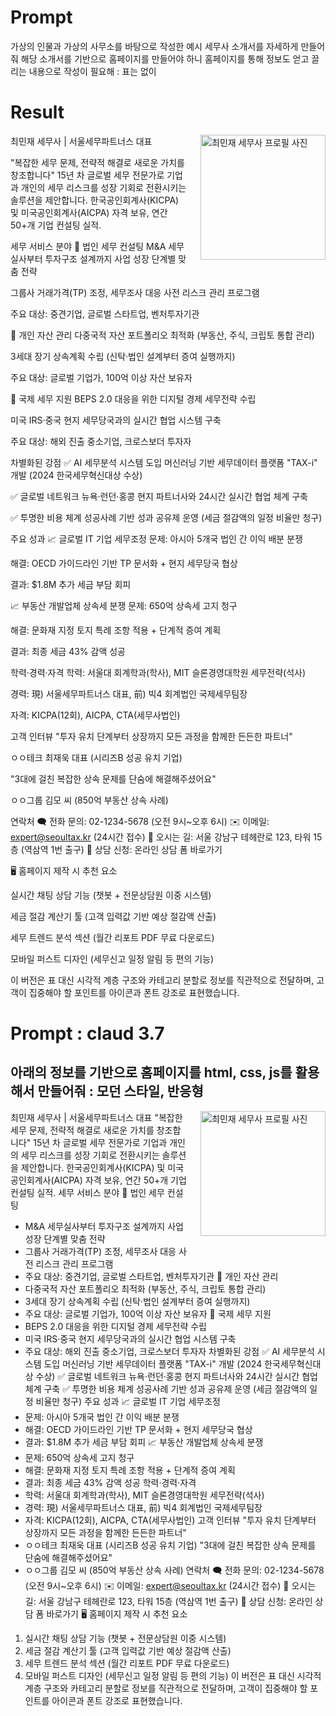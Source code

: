 # Prompt 

가상의 인물과 가상의 사무소를 바탕으로 작성한 예시 세무사 소개서를 자세하게 만들어 줘
해당 소개서를 기반으로 홈페이지를 만들어야 하니 홈페이지를 통해 정보도 얻고 끌리는 내용으로 작성이 필요해 : 표는 없이


# Result
최민재 세무사 | 서울세무파트너스 대표
<img src="tax-consultant-profile.jpg" alt="최민재 세무사 프로필 사진" style="width:200px; float:right; margin-left:20px; margin-bottom:20px;">

"복잡한 세무 문제, 전략적 해결로 새로운 가치를 창조합니다"
15년 차 글로벌 세무 전문가로 기업과 개인의 세무 리스크를 성장 기회로 전환시키는 솔루션을 제안합니다.
한국공인회계사(KICPA) 및 미국공인회계사(AICPA) 자격 보유, 연간 50+개 기업 컨설팅 실적.

세무 서비스 분야
🔹 법인 세무 컨설팅
M&A 세무실사부터 투자구조 설계까지 사업 성장 단계별 맞춤 전략

그룹사 거래가격(TP) 조정, 세무조사 대응 사전 리스크 관리 프로그램

주요 대상: 중견기업, 글로벌 스타트업, 벤처투자기관

🔹 개인 자산 관리
다중국적 자산 포트폴리오 최적화 (부동산, 주식, 크립토 통합 관리)

3세대 장기 상속계획 수립 (신탁·법인 설계부터 증여 실행까지)

주요 대상: 글로벌 기업가, 100억 이상 자산 보유자

🔹 국제 세무 지원
BEPS 2.0 대응을 위한 디지털 경제 세무전략 수립

미국 IRS·중국 현지 세무당국과의 실시간 협업 시스템 구축

주요 대상: 해외 진출 중소기업, 크로스보더 투자자

차별화된 강점
✅ AI 세무분석 시스템 도입
머신러닝 기반 세무데이터 플랫폼 "TAX-i" 개발 (2024 한국세무혁신대상 수상)

✅ 글로벌 네트워크
뉴욕·런던·홍콩 현지 파트너사와 24시간 실시간 협업 체계 구축

✅ 투명한 비용 체계
성공사례 기반 성과 공유제 운영 (세금 절감액의 일정 비율만 청구)

주요 성과
📈 글로벌 IT 기업 세무조정
문제: 아시아 5개국 법인 간 이익 배분 분쟁

해결: OECD 가이드라인 기반 TP 문서화 + 현지 세무당국 협상

결과: $1.8M 추가 세금 부담 회피

📈 부동산 개발업체 상속세 분쟁
문제: 650억 상속세 고지 청구

해결: 문화재 지정 토지 특례 조항 적용 + 단계적 증여 계획

결과: 최종 세금 43% 감액 성공

학력·경력·자격
학력: 서울대 회계학과(학사), MIT 슬론경영대학원 세무전략(석사)

경력: 現) 서울세무파트너스 대표, 前) 빅4 회계법인 국제세무팀장

자격: KICPA(12회), AICPA, CTA(세무사법인)

고객 인터뷰
"투자 유치 단계부터 상장까지 모든 과정을 함께한 든든한 파트너"

ㅇㅇ테크 최재욱 대표 (시리즈B 성공 유치 기업)

"3대에 걸친 복잡한 상속 문제를 단숨에 해결해주셨어요"

ㅇㅇ그룹 김모 씨 (850억 부동산 상속 사례)

연락처
🗨 전화 문의: 02-1234-5678 (오전 9시~오후 6시)
✉ 이메일: expert@seoultax.kr (24시간 접수)
📍 오시는 길: 서울 강남구 테헤란로 123, 타워 15층 (역삼역 1번 출구)
🔗 상담 신청: 온라인 상담 폼 바로가기

🖥 홈페이지 제작 시 추천 요소

실시간 채팅 상담 기능 (챗봇 + 전문상담원 이중 시스템)

세금 절감 계산기 툴 (고객 입력값 기반 예상 절감액 산출)

세무 트렌드 분석 섹션 (월간 리포트 PDF 무료 다운로드)

모바일 퍼스트 디자인 (세무신고 일정 알림 등 편의 기능)

이 버전은 표 대신 시각적 계층 구조와 카테고리 분할로 정보를 직관적으로 전달하며, 고객이 집중해야 할 포인트를 아이콘과 폰트 강조로 표현했습니다.



# Prompt : claud 3.7

아래의 정보를 기반으로 홈페이지를 html, css, js를 활용해서 만들어줘 : 모던 스타일, 반응형
---
최민재 세무사 | 서울세무파트너스 대표 <img src="tax-consultant-profile.jpg" alt="최민재 세무사 프로필 사진" style="width:200px; float:right; margin-left:20px; margin-bottom:20px;">
"복잡한 세무 문제, 전략적 해결로 새로운 가치를 창조합니다" 15년 차 글로벌 세무 전문가로 기업과 개인의 세무 리스크를 성장 기회로 전환시키는 솔루션을 제안합니다. 한국공인회계사(KICPA) 및 미국공인회계사(AICPA) 자격 보유, 연간 50+개 기업 컨설팅 실적.
세무 서비스 분야
🔹 법인 세무 컨설팅
* M&A 세무실사부터 투자구조 설계까지 사업 성장 단계별 맞춤 전략
* 그룹사 거래가격(TP) 조정, 세무조사 대응 사전 리스크 관리 프로그램
* 주요 대상: 중견기업, 글로벌 스타트업, 벤처투자기관
🔹 개인 자산 관리
* 다중국적 자산 포트폴리오 최적화 (부동산, 주식, 크립토 통합 관리)
* 3세대 장기 상속계획 수립 (신탁·법인 설계부터 증여 실행까지)
* 주요 대상: 글로벌 기업가, 100억 이상 자산 보유자
🔹 국제 세무 지원
* BEPS 2.0 대응을 위한 디지털 경제 세무전략 수립
* 미국 IRS·중국 현지 세무당국과의 실시간 협업 시스템 구축
* 주요 대상: 해외 진출 중소기업, 크로스보더 투자자
차별화된 강점
✅ AI 세무분석 시스템 도입 머신러닝 기반 세무데이터 플랫폼 "TAX-i" 개발 (2024 한국세무혁신대상 수상)
✅ 글로벌 네트워크 뉴욕·런던·홍콩 현지 파트너사와 24시간 실시간 협업 체계 구축
✅ 투명한 비용 체계 성공사례 기반 성과 공유제 운영 (세금 절감액의 일정 비율만 청구)
주요 성과
📈 글로벌 IT 기업 세무조정
* 문제: 아시아 5개국 법인 간 이익 배분 분쟁
* 해결: OECD 가이드라인 기반 TP 문서화 + 현지 세무당국 협상
* 결과: $1.8M 추가 세금 부담 회피
📈 부동산 개발업체 상속세 분쟁
* 문제: 650억 상속세 고지 청구
* 해결: 문화재 지정 토지 특례 조항 적용 + 단계적 증여 계획
* 결과: 최종 세금 43% 감액 성공
학력·경력·자격
* 학력: 서울대 회계학과(학사), MIT 슬론경영대학원 세무전략(석사)
* 경력: 現) 서울세무파트너스 대표, 前) 빅4 회계법인 국제세무팀장
* 자격: KICPA(12회), AICPA, CTA(세무사법인)
고객 인터뷰
"투자 유치 단계부터 상장까지 모든 과정을 함께한 든든한 파트너"
* ㅇㅇ테크 최재욱 대표 (시리즈B 성공 유치 기업)
"3대에 걸친 복잡한 상속 문제를 단숨에 해결해주셨어요"
* ㅇㅇ그룹 김모 씨 (850억 부동산 상속 사례)
연락처
🗨 전화 문의: 02-1234-5678 (오전 9시~오후 6시) ✉ 이메일: expert@seoultax.kr (24시간 접수) 📍 오시는 길: 서울 강남구 테헤란로 123, 타워 15층 (역삼역 1번 출구) 🔗 상담 신청: 온라인 상담 폼 바로가기
🖥 홈페이지 제작 시 추천 요소
1. 실시간 채팅 상담 기능 (챗봇 + 전문상담원 이중 시스템)
2. 세금 절감 계산기 툴 (고객 입력값 기반 예상 절감액 산출)
3. 세무 트렌드 분석 섹션 (월간 리포트 PDF 무료 다운로드)
4. 모바일 퍼스트 디자인 (세무신고 일정 알림 등 편의 기능)
이 버전은 표 대신 시각적 계층 구조와 카테고리 분할로 정보를 직관적으로 전달하며, 고객이 집중해야 할 포인트를 아이콘과 폰트 강조로 표현했습니다.

